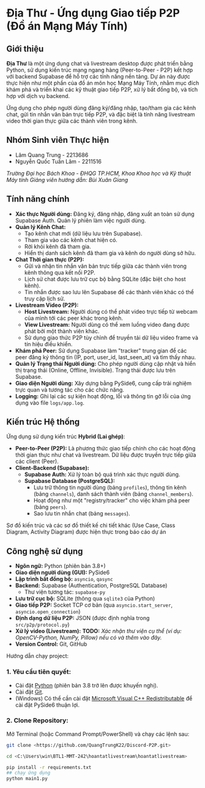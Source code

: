 # Địa Thư - Ứng dụng Giao tiếp P2P (Đồ án Mạng Máy Tính)

## Giới thiệu

**Địa Thư** là một ứng dụng chat và livestream desktop được phát triển bằng Python, sử dụng kiến trúc mạng ngang hàng (Peer-to-Peer - P2P) kết hợp với backend Supabase để hỗ trợ các tính năng nền tảng. Dự án này được thực hiện như một phần của đồ án môn học Mạng Máy Tính, nhằm mục đích khám phá và triển khai các kỹ thuật giao tiếp P2P, xử lý bất đồng bộ, và tích hợp với dịch vụ backend.

Ứng dụng cho phép người dùng đăng ký/đăng nhập, tạo/tham gia các kênh chat, gửi tin nhắn văn bản trực tiếp P2P, và đặc biệt là tính năng livestream video thời gian thực giữa các thành viên trong kênh.

## Nhóm Sinh viên Thực hiện

* Lâm Quang Trung - 2213686
* Nguyễn Quốc Tuấn Lâm - 2211516

*Trường Đại học Bách Khoa - ĐHQG TP.HCM, Khoa Khoa học và Kỹ thuật Máy tính*
*Giảng viên hướng dẫn: Bùi Xuân Giang*

## Tính năng chính

* **Xác thực Người dùng:** Đăng ký, đăng nhập, đăng xuất an toàn sử dụng Supabase Auth. Quản lý phiên làm việc người dùng.
* **Quản lý Kênh Chat:**
    * Tạo kênh chat mới (dữ liệu lưu trên Supabase).
    * Tham gia vào các kênh chat hiện có.
    * Rời khỏi kênh đã tham gia.
    * Hiển thị danh sách kênh đã tham gia và kênh do người dùng sở hữu.
* **Chat Thời gian thực (P2P):**
    * Gửi và nhận tin nhắn văn bản trực tiếp giữa các thành viên trong kênh thông qua kết nối P2P.
    * Lịch sử chat được lưu trữ cục bộ bằng SQLite (đặc biệt cho host kênh).
    * Tin nhắn được sao lưu lên Supabase để các thành viên khác có thể truy cập lịch sử.
* **Livestream Video (P2P):**
    * **Host Livestream:** Người dùng có thể phát video trực tiếp từ webcam của mình tới các peer khác trong kênh.
    * **View Livestream:** Người dùng có thể xem luồng video đang được phát bởi một thành viên khác.
    * Sử dụng giao thức P2P tùy chỉnh để truyền tải dữ liệu video frame và tín hiệu điều khiển.
* **Khám phá Peer:** Sử dụng Supabase làm "tracker" trung gian để các peer đăng ký thông tin (IP, port, user\_id, last\_seen\_at) và tìm thấy nhau.
* **Quản lý Trạng thái Người dùng:** Cho phép người dùng cập nhật và hiển thị trạng thái (Online, Offline, Invisible). Trạng thái được lưu trên Supabase.
* **Giao diện Người dùng:** Xây dựng bằng PySide6, cung cấp trải nghiệm trực quan và tương tác cho các chức năng.
* **Logging:** Ghi lại các sự kiện hoạt động, lỗi và thông tin gỡ lỗi của ứng dụng vào file `logs/app.log`.

## Kiến trúc Hệ thống

Ứng dụng sử dụng kiến trúc **Hybrid (Lai ghép)**:

* **Peer-to-Peer (P2P):** Là phương thức giao tiếp chính cho các hoạt động thời gian thực như chat và livestream. Dữ liệu được truyền trực tiếp giữa các client (Peer).
* **Client-Backend (Supabase):**
    * **Supabase Auth:** Xử lý toàn bộ quá trình xác thực người dùng.
    * **Supabase Database (PostgreSQL):**
        * Lưu trữ thông tin người dùng (bảng `profiles`), thông tin kênh (bảng `channels`), danh sách thành viên (bảng `channel_members`).
        * Hoạt động như một "registry/tracker" cho việc khám phá peer (bảng `peers`).
        * Sao lưu tin nhắn chat (bảng `messages`).

Sơ đồ kiến trúc và các sơ đồ thiết kế chi tiết khác (Use Case, Class Diagram, Activity Diagram) được hiện thực trong báo cáo dự án

## Công nghệ sử dụng

* **Ngôn ngữ:** Python (phiên bản 3.8+)
* **Giao diện người dùng (GUI):** PySide6
* **Lập trình bất đồng bộ:** `asyncio`, `qasync`
* **Backend:** Supabase (Authentication, PostgreSQL Database)
    * Thư viện tương tác: `supabase-py`
* **Lưu trữ cục bộ:** SQLite (thông qua `sqlite3` của Python)
* **Giao tiếp P2P:** Socket TCP cơ bản (qua `asyncio.start_server`, `asyncio.open_connection`)
* **Định dạng dữ liệu P2P:** JSON (được định nghĩa trong `src/p2p/protocol.py`)
* **Xử lý video (Livestream):** **TODO:** *Xác nhận thư viện cụ thể (ví dụ: OpenCV-Python, NumPy, Pillow) nếu có và thêm vào đây.*
* **Version Control:** Git, GitHub

Hướng dẫn chạy project:
### 1. Yêu cầu tiên quyết:
* Cài đặt [Python](https://www.python.org/downloads/) (phiên bản 3.8 trở lên được khuyến nghị).
* Cài đặt [Git](https://git-scm.com/downloads/).
* (Windows) Có thể cần cài đặt [Microsoft Visual C++ Redistributable](https://learn.microsoft.com/en-us/cpp/windows/latest-supported-vc-redist?view=msvc-170) để cài đặt PySide6 thuận lợi.

### 2. Clone Repository:
Mở Terminal (hoặc Command Prompt/PowerShell) và chạy các lệnh sau:
```bash
git clone <https://github.com/QuangTrungK22/Discord-P2P.git>

cd <C:\Users\win\BTL1-MMT-242\hoantatlivestream\hoantatlivestream>

pip install -r requirements.txt
## chạy ứng dụng
python main1.py


